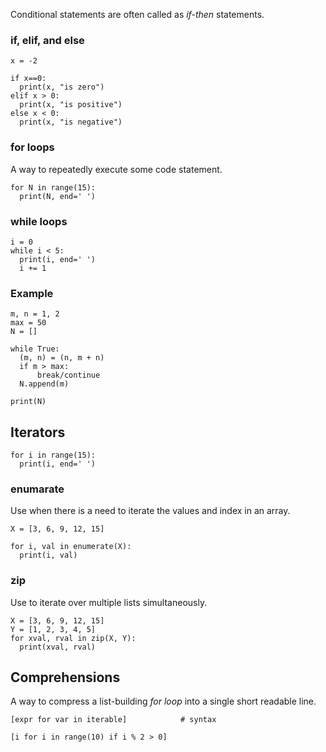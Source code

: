 Conditional statements are often called as *if-then* statements.

### if, elif, and else
```
x = -2

if x==0:
  print(x, "is zero")
elif x > 0:
  print(x, "is positive")
else x < 0:
  print(x, "is negative")
```

### for loops
A way to repeatedly execute some code statement.
```
for N in range(15):
  print(N, end=' ')
```

### while loops
```
i = 0
while i < 5:
  print(i, end=' ')
  i += 1
```

### Example
```
m, n = 1, 2
max = 50
N = []

while True:
  (m, n) = (n, m + n)
  if m > max:
      break/continue
  N.append(m)

print(N)
```

## Iterators
```
for i in range(15):
  print(i, end=' ')
```

### enumarate
Use when there is a need to iterate the values and index in an array.
```
X = [3, 6, 9, 12, 15]

for i, val in enumerate(X):
  print(i, val)
```

### zip
Use to iterate over multiple lists simultaneously.
```
X = [3, 6, 9, 12, 15]
Y = [1, 2, 3, 4, 5]
for xval, rval in zip(X, Y):
  print(xval, rval)
```

## Comprehensions
A way to compress a list-building *for loop* into a single short readable line.
```
[expr for var in iterable]            # syntax

[i for i in range(10) if i % 2 > 0]
```
